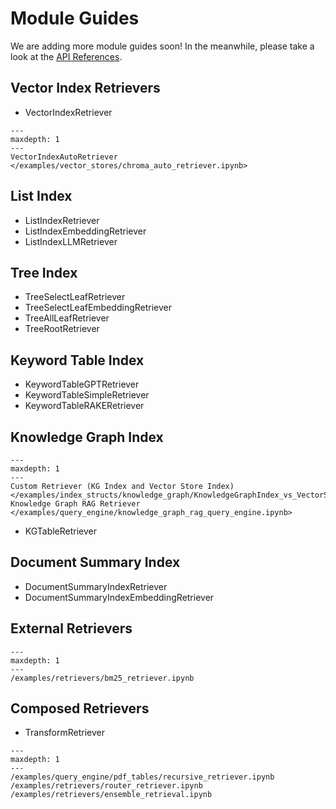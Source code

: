 # Module Guides
We are adding more module guides soon!
In the meanwhile, please take a look at the [API References](/api_reference/query/retrievers.rst).

## Vector Index Retrievers
* VectorIndexRetriever
```{toctree}
---
maxdepth: 1
---
VectorIndexAutoRetriever </examples/vector_stores/chroma_auto_retriever.ipynb>
```

## List Index
* ListIndexRetriever 
* ListIndexEmbeddingRetriever 
* ListIndexLLMRetriever

## Tree Index
* TreeSelectLeafRetriever
* TreeSelectLeafEmbeddingRetriever
* TreeAllLeafRetriever
* TreeRootRetriever


## Keyword Table Index
* KeywordTableGPTRetriever
* KeywordTableSimpleRetriever
* KeywordTableRAKERetriever


## Knowledge Graph Index
```{toctree}
---
maxdepth: 1
---
Custom Retriever (KG Index and Vector Store Index) </examples/index_structs/knowledge_graph/KnowledgeGraphIndex_vs_VectorStoreIndex_vs_CustomIndex_combined.ipynb>
Knowledge Graph RAG Retriever </examples/query_engine/knowledge_graph_rag_query_engine.ipynb>
```
* KGTableRetriever

## Document Summary Index
* DocumentSummaryIndexRetriever
* DocumentSummaryIndexEmbeddingRetriever

## External Retrievers
```{toctree}
---
maxdepth: 1
---
/examples/retrievers/bm25_retriever.ipynb 
```

## Composed Retrievers
* TransformRetriever
```{toctree}
---
maxdepth: 1
---
/examples/query_engine/pdf_tables/recursive_retriever.ipynb
/examples/retrievers/router_retriever.ipynb
/examples/retrievers/ensemble_retrieval.ipynb
```
